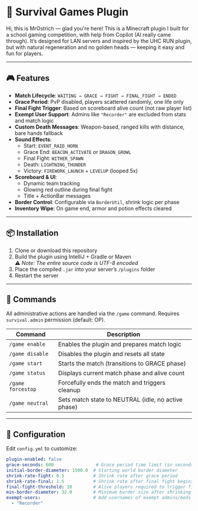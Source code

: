 # 🏹 Survival Games Plugin

Hi, this is MrOstrich — glad you're here! This is a Minecraft plugin I built for a school gaming competition, with help from Copilot (AI really came through). It’s designed for LAN servers and inspired by the UHC RUN plugin, but with natural regeneration and no golden heads — keeping it easy and fun for players.

---

## 🎮 Features

- **Match Lifecycle**: `WAITING → GRACE → FIGHT → FINAL_FIGHT → ENDED`
- **Grace Period**: PvP disabled, players scattered randomly, one life only
- **Final Fight Trigger**: Based on scoreboard alive count (not raw player list)
- **Exempt User Support**: Admins like `"Recorder"` are excluded from stats and match logic
- **Custom Death Messages**: Weapon-based, ranged kills with distance, bare hands fallback
- **Sound Effects**:
  - Start: `EVENT_RAID_HORN`
  - Grace End: `BEACON_ACTIVATE` or `DRAGON_GROWL`
  - Final Fight: `WITHER_SPAWN`
  - Death: `LIGHTNING_THUNDER`
  - Victory: `FIREWORK_LAUNCH` + `LEVELUP` (looped 5x)
- **Scoreboard & UI**:
  - Dynamic team tracking
  - Glowing red outline during final fight
  - Title + ActionBar messages
- **Border Control**: Configurable via `BorderUtil`, shrink logic per phase
- **Inventory Wipe**: On game end, armor and potion effects cleared

---

## 📦 Installation

1. Clone or download this repository
2. Build the plugin using IntelliJ + Gradle or Maven  
   ⚠️ *Note: The entire source code is UTF-8 encoded*
3. Place the compiled `.jar` into your server’s `/plugins` folder
4. Restart the server

---

## 🚀 Commands

All administrative actions are handled via the `/game` command. Requires `survival.admin` permission (default: OP).

| Command               | Description                                      |
|----------------------|--------------------------------------------------|
| `/game enable`       | Enables the plugin and prepares match logic      |
| `/game disable`      | Disables the plugin and resets all state         |
| `/game start`        | Starts the match (transitions to GRACE phase)    |
| `/game status`       | Displays current match phase and alive count     |
| `/game forcestop`    | Forcefully ends the match and triggers cleanup   |
| `/game neutral`      | Sets match state to NEUTRAL (idle, no active phase)|

---

## 🔧 Configuration

Edit `config.yml` to customize:

```yaml
plugin-enabled: false
grace-seconds: 600                # Grace period time limit (in seconds)
initial-border-diameter: 1500.0  # Starting world border diameter
shrink-rate-fight: 0.5           # Shrink rate after grace period
shrink-rate-final: 1.5           # Shrink rate after final fight begins
final-fight-threshold: 10        # Alive players required to trigger final fight
min-border-diameter: 32.0        # Minimum border size after shrinking
exempt-users:                    # Add usernames of exempt admins/mods
  - "Recorder"
